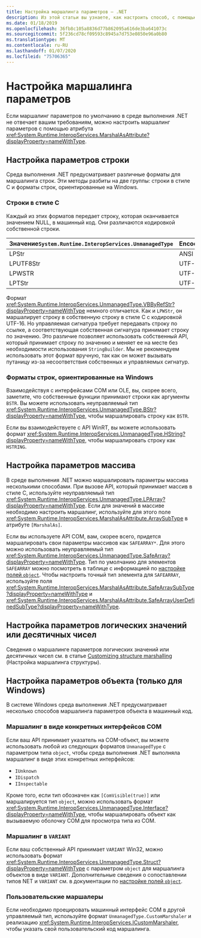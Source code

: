 ```yaml
---
title: Настройка маршалинга параметров — .NET
description: Из этой статьи вы узнаете, как настроить способ, с помощью которого .NET маршалирует ваши параметры в собственное представление.
ms.date: 01/18/2019
ms.openlocfilehash: 36fb8c105a8836d77b862095a616de3ba641073c
ms.sourcegitcommit: 5f236cd78cf09593c8945a7d753e0850e96a0b80
ms.translationtype: MT
ms.contentlocale: ru-RU
ms.lasthandoff: 01/07/2020
ms.locfileid: "75706365"
---
```

# <a name="customizing-parameter-marshaling"></a>Настройка маршалинга параметров

Если маршалинг параметров по умолчанию в среде выполнения .NET не отвечает вашим требованиям, можно настроить маршалинг параметров с помощью атрибута <xref:System.Runtime.InteropServices.MarshalAsAttribute?displayProperty=nameWithType>.

## <a name="customizing-string-parameters"></a>Настройка параметров строки

Среда выполнения .NET предусматривает различные форматы для маршалинга строк. Эти методы разбиты на две группы: строки в стиле C и форматы строк, ориентированные на Windows.

### <a name="c-style-strings"></a>Строки в стиле C

Каждый из этих форматов передает строку, которая оканчивается значением NULL, в машинный код. Они различаются кодировкой собственной строки.

| Значение`System.Runtime.InteropServices.UnmanagedType` | Encoding |
|------------------------------------------------------|----------|
| LPStr | ANSI |
| LPUTF8Str | UTF-8 | 
| LPWSTR | UTF-16 |
| LPTStr | UTF-16 |

Формат <xref:System.Runtime.InteropServices.UnmanagedType.VBByRefStr?displayProperty=nameWithType> немного отличается. Как и `LPWStr`, он маршалирует строку в собственную строку в стиле C с кодировкой UTF-16. Но управляемая сигнатура требует передавать строку по ссылке, а соответствующая собственная сигнатура принимает строку по значению. Это различие позволяет использовать собственный API, который принимает строку по значению и меняет ее на месте без необходимости использования `StringBuilder`. Мы не рекомендуем использовать этот формат вручную, так как он может вызывать путаницу из-за несоответствия собственных и управляемых сигнатур.

### <a name="windows-centric-string-formats"></a>Форматы строк, ориентированные на Windows

Взаимодействуя с интерфейсами COM или OLE, вы, скорее всего, заметите, что собственные функции принимают строки как аргументы `BSTR`. Вы можете использовать неуправляемый тип <xref:System.Runtime.InteropServices.UnmanagedType.BStr?displayProperty=nameWithType>, чтобы маршалировать строку как `BSTR`.

Если вы взаимодействуете с API WinRT, вы можете использовать формат <xref:System.Runtime.InteropServices.UnmanagedType.HString?displayProperty=nameWithType>, чтобы маршалировать строку как `HSTRING`.

## <a name="customizing-array-parameters"></a>Настройка параметров массива

В среде выполнения .NET можно маршалировать параметры массива несколькими способами. При вызове API, который принимает массив в стиле C, используйте неуправляемый тип <xref:System.Runtime.InteropServices.UnmanagedType.LPArray?displayProperty=nameWithType>. Если для значений в массиве необходимо настроить маршалинг, используйте для этого поле <xref:System.Runtime.InteropServices.MarshalAsAttribute.ArraySubType> в атрибуте `[MarshalAs]`.

Если вы используете API COM, вам, скорее всего, придется маршалировать свои параметры массивов как `SAFEARRAY*`. Для этого можно использовать неуправляемый тип <xref:System.Runtime.InteropServices.UnmanagedType.SafeArray?displayProperty=nameWithType>. Тип по умолчанию для элементов `SAFEARRAY` можно посмотреть в таблице с информацией по [настройке полей `object`](./customize-struct-marshaling.md#marshaling-systemobjects). Чтобы настроить точный тип элемента для `SAFEARRAY`, используйте поля <xref:System.Runtime.InteropServices.MarshalAsAttribute.SafeArraySubType?displayProperty=nameWithType> и <xref:System.Runtime.InteropServices.MarshalAsAttribute.SafeArrayUserDefinedSubType?displayProperty=nameWithType>.

## <a name="customizing-boolean-or-decimal-parameters"></a>Настройка параметров логических значений или десятичных чисел

Сведения о маршалинге параметров логических значений или десятичных чисел см. в статье [Customizing structure marshalling](customize-struct-marshaling.md) (Настройка маршалинга структуры).

## <a name="customizing-object-parameters-windows-only"></a>Настройка параметров объекта (только для Windows)

В системе Windows среда выполнения .NET предусматривает несколько способов маршалинга параметров объекта в машинный код.

### <a name="marshaling-as-specific-com-interfaces"></a>Маршалинг в виде конкретных интерфейсов COM

Если ваш API принимает указатель на COM-объект, вы можете использовать любой из следующих форматов `UnmanagedType` с параметром типа `object`, чтобы среда выполнения .NET выполняла маршалинг в виде этих конкретных интерфейсов:

- `IUnknown`
- `IDispatch`
- `IInspectable`

Кроме того, если тип обозначен как `[ComVisible(true)]` или маршалируется тип `object`, можно использовать формат <xref:System.Runtime.InteropServices.UnmanagedType.Interface?displayProperty=nameWithType>, чтобы маршалировать объект как вызываемую оболочку COM для просмотра типа из COM.

### <a name="marshaling-to-a-variant"></a>Маршалинг в `VARIANT`

Если ваш собственный API принимает `VARIANT` Win32, можно использовать формат <xref:System.Runtime.InteropServices.UnmanagedType.Struct?displayProperty=nameWithType> с параметром `object` для маршалинга объектов в виде `VARIANT`. Дополнительные сведения о сопоставлении типов NET и `VARIANT` см. в документации по [настройке полей `object`](customize-struct-marshaling.md#marshaling-systemobjects).

### <a name="custom-marshalers"></a>Пользовательские маршалеры

Если необходимо проецировать машинный интерфейс COM в другой управляемый тип, используйте формат `UnmanagedType.CustomMarshaler` и реализацию <xref:System.Runtime.InteropServices.ICustomMarshaler>, чтобы указать свой пользовательский код маршалинга.
